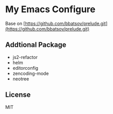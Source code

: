 My Emacs Configure
===

Base on [https://github.com/bbatsov/prelude.git](https://github.com/bbatsov/prelude.git)

Addtional Package
---

 - js2-refactor
 - helm
 - editorconfig
 - zencoding-mode
 - neotree

License
---
MIT

